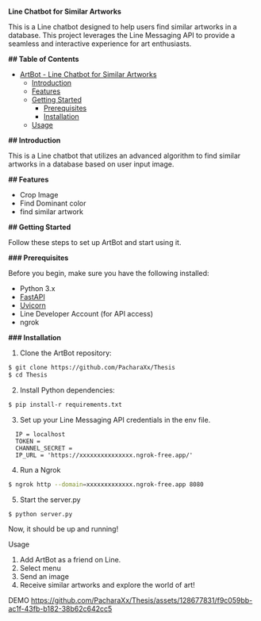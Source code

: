 **Line Chatbot for Similar Artworks**

This is a Line chatbot designed to help users find similar artworks in a database. This project leverages the Line Messaging API to provide a seamless and interactive experience for art enthusiasts.

**## Table of Contents**

- [ArtBot - Line Chatbot for Similar Artworks](#artbot---fastapi-line-chatbot-for-similar-artworks)
  - [Introduction](#introduction)
  - [Features](#features)
  - [Getting Started](#getting-started)
    - [Prerequisites](#prerequisites)
    - [Installation](#installation)
  - [Usage](#usage)

**## Introduction**

This is a Line chatbot that utilizes an advanced algorithm to find similar artworks in a database based on user input image.

**## Features**

 - Crop Image
 - Find Dominant color
 - find similar artwork

**## Getting Started**

Follow these steps to set up ArtBot and start using it.

**### Prerequisites**

Before you begin, make sure you have the following installed:

- Python 3.x
- [FastAPI](https://fastapi.tiangolo.com/)
- [Uvicorn](https://www.uvicorn.org/)
- Line Developer Account (for API access)
- ngrok

**### Installation**

1. Clone the ArtBot repository:

```bash 
$ git clone https://github.com/PacharaXx/Thesis
$ cd Thesis
```

2. Install Python dependencies:
```bash
$ pip install-r requirements.txt
```

3. Set up your Line Messaging API credentials in the env file.
```
  IP = localhost
  TOKEN = 
  CHANNEL_SECRET = 
  IP_URL = 'https://xxxxxxxxxxxxxxx.ngrok-free.app/'
```
4. Run a Ngrok
```bash
$ ngrok http --domain=xxxxxxxxxxxxx.ngrok-free.app 8080
```

5. Start the server.py
```bash
$ python server.py
```

Now, it should be up and running!

Usage
1. Add ArtBot as a friend on Line.
2. Select menu
3. Send an image
4. Receive similar artworks and explore the world of art!

DEMO
https://github.com/PacharaXx/Thesis/assets/128677831/f9c059bb-ac1f-43fb-b182-38b62c642cc5






